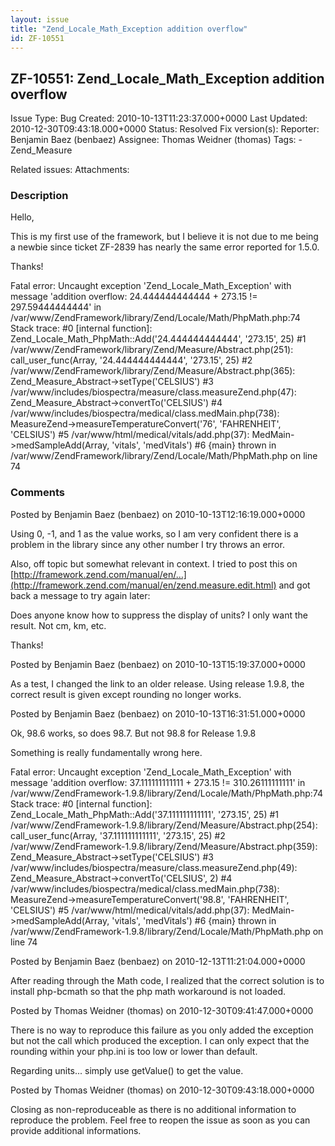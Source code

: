 ```yaml
---
layout: issue
title: "Zend_Locale_Math_Exception addition overflow"
id: ZF-10551
---
```


ZF-10551: Zend\_Locale\_Math\_Exception addition overflow
---------------------------------------------------------

 Issue Type: Bug Created: 2010-10-13T11:23:37.000+0000 Last Updated: 2010-12-30T09:43:18.000+0000 Status: Resolved Fix version(s): 
 Reporter:  Benjamin Baez (benbaez)  Assignee:  Thomas Weidner (thomas)  Tags: - Zend\_Measure
 
 Related issues: 
 Attachments: 
### Description

Hello,

This is my first use of the framework, but I believe it is not due to me being a newbie since ticket ZF-2839 has nearly the same error reported for 1.5.0.

Thanks!

Fatal error: Uncaught exception 'Zend\_Locale\_Math\_Exception' with message 'addition overflow: 24.444444444444 + 273.15 != 297.59444444444' in /var/www/ZendFramework/library/Zend/Locale/Math/PhpMath.php:74 Stack trace: #0 [internal function]: Zend\_Locale\_Math\_PhpMath::Add('24.444444444444', '273.15', 25) #1 /var/www/ZendFramework/library/Zend/Measure/Abstract.php(251): call\_user\_func(Array, '24.444444444444', '273.15', 25) #2 /var/www/ZendFramework/library/Zend/Measure/Abstract.php(365): Zend\_Measure\_Abstract->setType('CELSIUS') #3 /var/www/includes/biospectra/measure/class.measureZend.php(47): Zend\_Measure\_Abstract->convertTo('CELSIUS') #4 /var/www/includes/biospectra/medical/class.medMain.php(738): MeasureZend->measureTemperatureConvert('76', 'FAHRENHEIT', 'CELSIUS') #5 /var/www/html/medical/vitals/add.php(37): MedMain->medSampleAdd(Array, 'vitals', 'medVitals') #6 {main} thrown in /var/www/ZendFramework/library/Zend/Locale/Math/PhpMath.php on line 74

 

 

### Comments

Posted by Benjamin Baez (benbaez) on 2010-10-13T12:16:19.000+0000

Using 0, -1, and 1 as the value works, so I am very confident there is a problem in the library since any other number I try throws an error.

Also, off topic but somewhat relevant in context. I tried to post this on [http://framework.zend.com/manual/en/…](http://framework.zend.com/manual/en/zend.measure.edit.html) and got back a message to try again later:

Does anyone know how to suppress the display of units? I only want the result. Not cm, km, etc.

Thanks!

 

 

Posted by Benjamin Baez (benbaez) on 2010-10-13T15:19:37.000+0000

As a test, I changed the link to an older release. Using release 1.9.8, the correct result is given except rounding no longer works.

 

 

Posted by Benjamin Baez (benbaez) on 2010-10-13T16:31:51.000+0000

Ok, 98.6 works, so does 98.7. But not 98.8 for Release 1.9.8

Something is really fundamentally wrong here.

Fatal error: Uncaught exception 'Zend\_Locale\_Math\_Exception' with message 'addition overflow: 37.111111111111 + 273.15 != 310.26111111111' in /var/www/ZendFramework-1.9.8/library/Zend/Locale/Math/PhpMath.php:74 Stack trace: #0 [internal function]: Zend\_Locale\_Math\_PhpMath::Add('37.111111111111', '273.15', 25) #1 /var/www/ZendFramework-1.9.8/library/Zend/Measure/Abstract.php(254): call\_user\_func(Array, '37.111111111111', '273.15', 25) #2 /var/www/ZendFramework-1.9.8/library/Zend/Measure/Abstract.php(359): Zend\_Measure\_Abstract->setType('CELSIUS') #3 /var/www/includes/biospectra/measure/class.measureZend.php(49): Zend\_Measure\_Abstract->convertTo('CELSIUS', 2) #4 /var/www/includes/biospectra/medical/class.medMain.php(738): MeasureZend->measureTemperatureConvert('98.8', 'FAHRENHEIT', 'CELSIUS') #5 /var/www/html/medical/vitals/add.php(37): MedMain->medSampleAdd(Array, 'vitals', 'medVitals') #6 {main} thrown in /var/www/ZendFramework-1.9.8/library/Zend/Locale/Math/PhpMath.php on line 74

 

 

Posted by Benjamin Baez (benbaez) on 2010-12-13T11:21:04.000+0000

After reading through the Math code, I realized that the correct solution is to install php-bcmath so that the php math workaround is not loaded.

 

 

Posted by Thomas Weidner (thomas) on 2010-12-30T09:41:47.000+0000

There is no way to reproduce this failure as you only added the exception but not the call which produced the exception. I can only expect that the rounding within your php.ini is too low or lower than default.

Regarding units... simply use getValue() to get the value.

 

 

Posted by Thomas Weidner (thomas) on 2010-12-30T09:43:18.000+0000

Closing as non-reproduceable as there is no additional information to reproduce the problem. Feel free to reopen the issue as soon as you can provide additional informations.

 

 